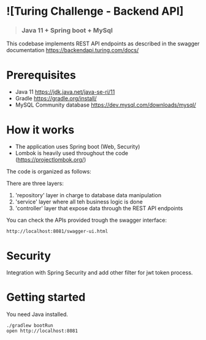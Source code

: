 # ![Turing Challenge - Backend API]

> ### Java 11 + Spring boot + MySql

This codebase implements REST API endpoints as described in the swagger documentation
https://backendapi.turing.com/docs/ 

# Prerequisites

* Java 11 https://jdk.java.net/java-se-ri/11
* Gradle https://gradle.org/install/
* MySQL Community database https://dev.mysql.com/downloads/mysql/

# How it works

* The application uses Spring boot (Web, Security)
* Lombok is heavily used throughout the code (https://projectlombok.org/)

The code is organized as follows:

There are three layers:
1. 'repository' layer in charge to database data manipulation
2. 'service' layer where all teh business logic is done
3. 'controller' layer that expose data through the REST API endpoints

You can check the APIs provided trough the swagger interface: 

    http://localhost:8081/swagger-ui.html

# Security

Integration with Spring Security and add other filter for jwt token process.

# Getting started

You need Java installed.

    ./gradlew bootRun
    open http://localhost:8081